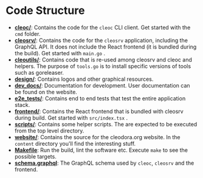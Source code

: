 # Code Structure

* **[cleoc/](../cleoc/)**: Contains the code for the `cleoc` CLI client. Get
  started with the `cmd` folder.
* **[cleosrv/](../cleosrv/)**: Contains the code for the `cleosrv` application,
  including the GraphQL API. It does not include the React frontend (it is
  bundled during the build). Get started with `main.go` .
* **[cleoutils/](../cleoutils/)**: Contains code that is re-used among cleosrv
  and cleoc and helpers. The purpose of `tools.go` is to install specific
  versions of tools such as goreleaser.
* **[design/](../design/)**: Contains logos and other graphical resources.
* **[dev_docs/](../dev_docs/)**: Documentation for development. User
  documentation can be found on the website.
* **[e2e_tests/](../e2e_tests/)**: Contains end to end tests that test the
  entire application stack.
* **[frontend/](../frontend/)**: Contains the React frontend that is bundled
  with cleosrv during build. Get started with `src/index.tsx` .
* **[scripts/](../scripts/)**: Contains some helper scripts. The are expected
  to be executed from the top level directory.
* **[website/](../website/)**: Contains the source for the cleodora.org
  website. In the `content` directory you'll find the interesting stuff.
* **[Makefile](../Makefile)**: Run the build, lint the software etc. Execute
  `make` to see the possible targets.
* **[schema.graphql](../schema.graphql)**: The GraphQL schema used by `cleoc`,
  `cleosrv` and the frontend.
